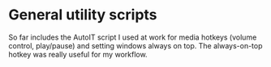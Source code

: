 # General utility scripts

So far includes the AutoIT script I used at work for media hotkeys (volume control, play/pause) and setting windows always on top. The always-on-top hotkey was really useful for my workflow.
